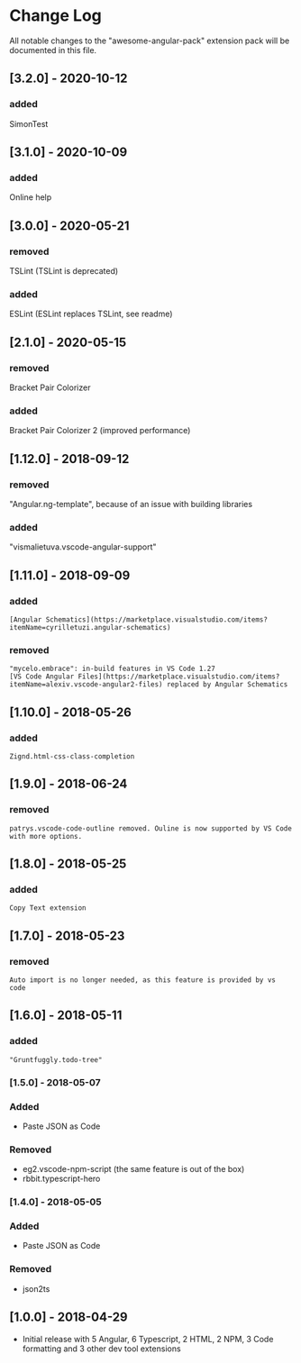 # Change Log

All notable changes to the "awesome-angular-pack" extension pack will be documented in this file.

## [3.2.0] - 2020-10-12

### added

SimonTest

## [3.1.0] - 2020-10-09

### added

Online help

## [3.0.0] - 2020-05-21

### removed

TSLint (TSLint is deprecated)

### added

ESLint (ESLint replaces TSLint, see readme)

## [2.1.0] - 2020-05-15

### removed

Bracket Pair Colorizer

### added

Bracket Pair Colorizer 2 (improved performance)

## [1.12.0] - 2018-09-12

### removed

"Angular.ng-template", because of an issue with building libraries

### added

"vismalietuva.vscode-angular-support"

## [1.11.0] - 2018-09-09

### added

    [Angular Schematics](https://marketplace.visualstudio.com/items?itemName=cyrilletuzi.angular-schematics)

### removed

    "mycelo.embrace": in-build features in VS Code 1.27
    [VS Code Angular Files](https://marketplace.visualstudio.com/items?itemName=alexiv.vscode-angular2-files) replaced by Angular Schematics

## [1.10.0] - 2018-05-26

### added

    Zignd.html-css-class-completion

## [1.9.0] - 2018-06-24

### removed

    patrys.vscode-code-outline removed. Ouline is now supported by VS Code with more options.

## [1.8.0] - 2018-05-25

### added

    Copy Text extension

## [1.7.0] - 2018-05-23

### removed

    Auto import is no longer needed, as this feature is provided by vs code

## [1.6.0] - 2018-05-11

### added

    "Gruntfuggly.todo-tree"

### [1.5.0] - 2018-05-07

### Added

- Paste JSON as Code

### Removed

- eg2.vscode-npm-script (the same feature is out of the box)
- rbbit.typescript-hero

### [1.4.0] - 2018-05-05

### Added

- Paste JSON as Code

### Removed

- json2ts

## [1.0.0] - 2018-04-29

- Initial release with 5 Angular, 6 Typescript, 2 HTML, 2 NPM, 3 Code formatting and 3 other dev tool extensions
